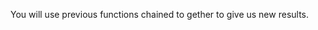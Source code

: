 <!--bl
    (filemeta
        (title "Combining Complex Functions")
    )
/bl-->

You will use previous functions chained to gether to give us new results.
<!--bl
    (section "./sumOfSquares.md")
/bl-->